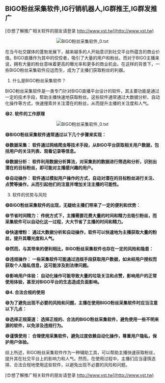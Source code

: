 ## **BIGO粉丝采集软件,IG行销机器人,IG群推王,IG群发推广**

[😍想了解推广相关软件的朋友请登录 http://www.vst.tw](http://www.vst.tw)

 <center><img src="https://vst.tw/MP4/tuiguang/png/8.png" alt="BIGO粉丝采集软件_0.txt"></center>

在当今社交媒体的蓬勃发展下，越来越多的人开始意识到社交平台所蕴含的商业价值。BIGO直播作为其中的佼佼者，吸引了大量的用户和粉丝。而对于BIGO主播来说，拥有大量的粉丝意味着更高的曝光率和更多的商业机会。在这样的背景下，一些BIGO粉丝采集软件应运而生，成为了主播们获取粉丝的利器。

1. 什么是BIGO粉丝采集软件？

BIGO粉丝采集软件是一类专门针对BIGO直播平台设计的软件，其主要功能是通过一定的技术手段，帮助主播快速地获取粉丝。这些软件通常通过大数据分析、自动化操作等方式，快速搜索并关注潜在的粉丝，从而提升主播的关注度和人气。

**😄2. 软件的工作原理**

 <center><img src="https://vst.tw/MP4/tuiguang/png/1.png" alt="BIGO粉丝采集软件_0.txt"></center>

**😄BIGO粉丝采集软件通常通过以下几个步骤来实现：**

**😄数据采集： 软件通过网络爬虫等技术手段，从BIGO平台获取相关用户数据，包括用户的关注列表、观看记录等信息。**

**😄数据分析： 软件利用数据分析算法，对采集到的数据进行筛选和分析，识别出潜在的目标粉丝，即可能对主播感兴趣的用户。**

**😄自动操作： 软件通过模拟用户操作的方式，自动对潜在的目标粉丝进行关注、点赞等操作，从而引起他们的注意并增加关注主播的可能性。**

3. 软件的优势与风险

**😄BIGO粉丝采集软件的出现，无疑给主播们带来了一定的便利和优势：**

**😄节省时间精力： 传统方式下，主播需要花费大量的时间和精力去吸引粉丝，而采集软件可以自动化这一过程，大大节省了主播的时间和精力。**

**😄快速增粉： 通过大数据分析和自动操作，软件可以快速地为主播获取大量的粉丝，提升其曝光度和人气。**

**😄然而，与其带来的便利相比，BIGO粉丝采集软件也存在一定的风险和隐患：**

**😄违规操作： 一些采集软件可能通过违规手段获取用户数据，如未经用户授权而获取个人隐私信息，这可能涉及到法律问题。**

**😄影响用户体验： 自动化操作可能导致大量的垃圾关注和点赞，影响用户的正常使用体验，甚至对BIGO平台的生态造成负面影响。**

**😄4. 合法合规的使用**

**😄为了避免出现不必要的风险和问题，主播在使用BIGO粉丝采集软件时应当注意以下几点：**

**😄选择正规渠道： 选择正规的、合法的BIGO粉丝采集软件，避免使用一些不明来源的软件，以免涉及违规行为。**

**😄谨慎使用： 合理使用采集软件，避免过度依赖自动化操作，尊重用户隐私，保护用户体验。**

综上所述，BIGO粉丝采集软件作为一种辅助工具，可以帮助主播快速获取粉丝，提升其在社交平台上的影响力和人气。然而，在使用过程中，主播们应当谨慎选择、合法合规地使用这些软件，以避免出现不必要的风险和问题。

[😍想了解推广相关软件的朋友请登录 http://www.vst.tw](http://www.vst.tw)



